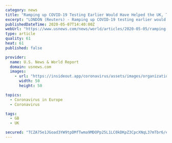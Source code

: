 ```yaml
---
category: news
title: "Ramping up COVID-19 Testing Earlier Would Have Helped the UK, Top Advisers Say"
excerpt: "LONDON (Reuters) - Ramping up COVID-19 testing earlier would have helped the United Kingdom by allowing it to trace the contacts of those infected with the novel coronavirus, the government's top scientific advisers told a parliamentary committee on Tuesday."
publishedDateTime: 2020-05-07T14:40:00Z
webUrl: "https://www.usnews.com/news/world/articles/2020-05-05/ramping-up-covid-19-testing-earlier-would-have-helped-the-uk-top-adviser-says"
type: article
quality: 61
heat: 61
published: false

provider:
  name: U.S. News & World Report
  domain: usnews.com
  images:
    - url: "https://insideout.app/coronavirus/assets/images/organizations/usnews.com-50x50.jpg"
      width: 50
      height: 50

topics:
  - Coronavirus in Europe
  - Coronavirus

tags:
  - GB
  - UK

secured: "TCZA75e1JGoad3YW9tpDMfTwma9MDOPp25L1LC0kDKpZ3CpcXNqL37mTbr6/edk+5p0QiSLNqlBCa+78QBSLy/b0S3uh8uPt+9udFnu60MDClQBjCVXYLag2vk0zs6k2mNbZ7AyHVrN3Jx/x/GQMa1qW58WGznRTuxegG5JgG8hQ38d4/H+VZqT1HDhMqimXRcsY/C7w0JW4o2N2uDm5Hz5X1R4S8ofuuzI7emapa7M4vmh1R6S9C7i0w2+MyRJKjk8f6gCt4iEGj/QrHGapPZ7ZWhFqk+JNYrUNw2uy185w9PbECKosrvCuPkfxDCh82QW82obibka6soQfk5NdQAgFgjFXpVOn7JFSih0j1ARpSTqmzL778cDiX10+x47zjTfYkPP6Y6wqJH7x1lCs5ouskY6LAnoWHCLLOIqZuN0oYqer0r0bewpZxcQxrQLenDCAeL+95jNXHNM6vesgdeT6HV5rbs1r55F97QKNYzw=;GnNAqSAR77Q/jmpJQhbRCA=="
---
```


